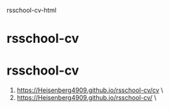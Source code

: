 rsschool-cv-html
# rsschool-cv

# rsschool-cv 
1) https://Heisenberg4909.github.io/rsschool-cv/cv \
2) https://Heisenberg4909.github.io/rsschool-cv/ \


